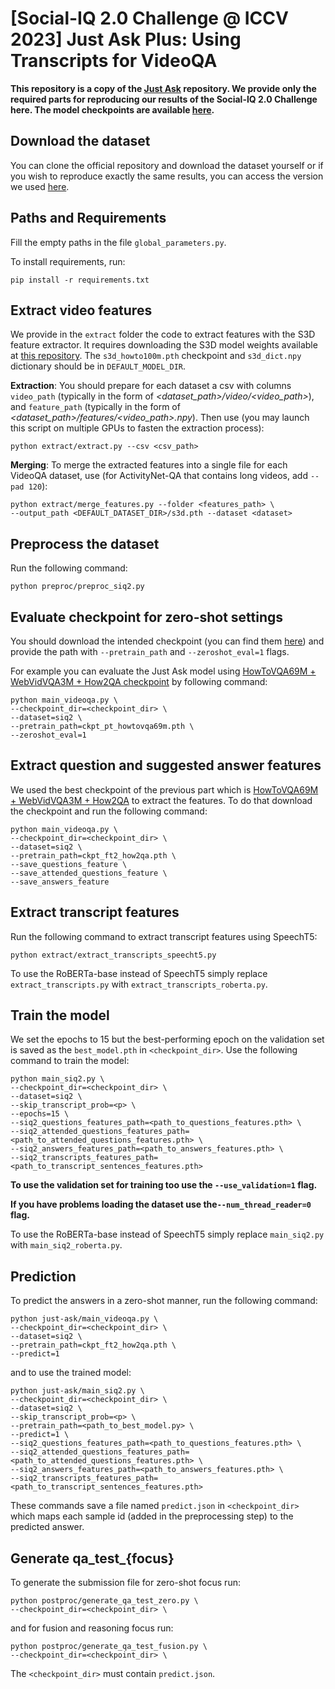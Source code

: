 # [Social-IQ 2.0 Challenge @ ICCV 2023] Just Ask Plus: Using Transcripts for VideoQA

**This repository is a copy of the [Just Ask](https://github.com/antoyang/just-ask) repository. We provide only the required parts for reproducing our results of the Social-IQ 2.0 Challenge here. The model checkpoints are available [here](https://drive.google.com/drive/folders/1jF4FLaleMaJe8NAnegKDe9S5YoO4Ycun?usp=sharing).**

## Download the dataset

You can clone the official repository and download the dataset yourself or if you wish to reproduce exactly the same results, you can access the version we used [here](https://drive.google.com/drive/folders/1ELWrTTH5OA2y1pMD1iCopv-VFjxgx3GZ?usp=sharing).


## Paths and Requirements
Fill the empty paths in the file `global_parameters.py`.

To install requirements, run:
```
pip install -r requirements.txt
```

## Extract video features
We provide in the `extract` folder the code to extract features with the S3D feature extractor. It requires downloading the S3D model weights available at [this repository](https://github.com/antoine77340/S3D_HowTo100M). The `s3d_howto100m.pth` checkpoint and `s3d_dict.npy` dictionary should be in `DEFAULT_MODEL_DIR`.

**Extraction**: You should prepare for each dataset a csv with columns `video_path` (typically in the form of *<dataset_path>/video/<video_path>*), and `feature_path` (typically in the form of *<dataset_path>/features/<video_path>.npy*). Then use (you may launch this script on multiple GPUs to fasten the extraction process):
```
python extract/extract.py --csv <csv_path>
```

**Merging**: To merge the extracted features into a single file for each VideoQA dataset, use (for ActivityNet-QA that contains long videos, add `--pad 120`):
```
python extract/merge_features.py --folder <features_path> \
--output_path <DEFAULT_DATASET_DIR>/s3d.pth --dataset <dataset>
```


## Preprocess the dataset

Run the following command:

```
python preproc/preproc_siq2.py
```

## Evaluate checkpoint for zero-shot settings

You should download the intended checkpoint (you can find them [here](https://github.com/antoyang/just-ask)) and provide the path with ```--pretrain_path``` and ```--zeroshot_eval=1``` flags.

For example you can evaluate the Just Ask model using [HowToVQA69M + WebVidVQA3M + How2QA checkpoint](https://drive.google.com/file/d/1ITlnINPMBP5dTabPxUG-3o5uxdoUW7DY/view?usp=sharing) by following command:

```
python main_videoqa.py \
--checkpoint_dir=<checkpoint_dir> \
--dataset=siq2 \
--pretrain_path=ckpt_pt_howtovqa69m.pth \
--zeroshot_eval=1
```

## Extract question and suggested answer features

We used the best checkpoint of the previous part which is [HowToVQA69M + WebVidVQA3M + How2QA](https://drive.google.com/file/d/1ITlnINPMBP5dTabPxUG-3o5uxdoUW7DY/view?usp=sharing) to extract the features. To do that download the checkpoint and run the following command:

```
python main_videoqa.py \
--checkpoint_dir=<checkpoint_dir> \
--dataset=siq2 \
--pretrain_path=ckpt_ft2_how2qa.pth \
--save_questions_feature \
--save_attended_questions_feature \
--save_answers_feature
```

## Extract transcript features

Run the following command to extract transcript features using SpeechT5:

```
python extract/extract_transcripts_speecht5.py
```

To use the RoBERTa-base instead of SpeechT5 simply replace ```extract_transcripts.py``` with ```extract_transcripts_roberta.py```.

## Train the model

We set the epochs to 15 but the best-performing epoch on the validation set is saved as the ```best_model.pth``` in ```<checkpoint_dir>```. Use the following command to train the model:

```
python main_siq2.py \
--checkpoint_dir=<checkpoint_dir> \
--dataset=siq2 \
--skip_transcript_prob=<p> \
--epochs=15 \
--siq2_questions_features_path=<path_to_questions_features.pth> \
--siq2_attended_questions_features_path=<path_to_attended_questions_features.pth> \
--siq2_answers_features_path=<path_to_answers_features.pth> \
--siq2_transcripts_features_path=<path_to_transcript_sentences_features.pth>
```

**To use the validation set for training too use the ```--use_validation=1``` flag.**

**If you have problems loading the dataset use the```--num_thread_reader=0``` flag.**

To use the RoBERTa-base instead of SpeechT5 simply replace ```main_siq2.py``` with ```main_siq2_roberta.py```.

## Prediction

To predict the answers in a zero-shot manner, run the following command:

```
python just-ask/main_videoqa.py \
--checkpoint_dir=<checkpoint_dir> \
--dataset=siq2 \
--pretrain_path=ckpt_ft2_how2qa.pth \
--predict=1
```

and to use the trained model:

```
python just-ask/main_siq2.py \
--checkpoint_dir=<checkpoint_dir> \
--dataset=siq2 \
--skip_transcript_prob=<p> \
--pretrain_path=<path_to_best_model.py> \
--predict=1 \
--siq2_questions_features_path=<path_to_questions_features.pth> \
--siq2_attended_questions_features_path=<path_to_attended_questions_features.pth> \
--siq2_answers_features_path=<path_to_answers_features.pth> \
--siq2_transcripts_features_path=<path_to_transcript_sentences_features.pth>
```

These commands save a file named ```predict.json``` in ```<checkpoint_dir>``` which maps each sample id (added in the preprocessing step) to the predicted answer.

## Generate qa_test_{focus}

To generate the submission file for zero-shot focus run:

```
python postproc/generate_qa_test_zero.py \
--checkpoint_dir=<checkpoint_dir> \
```

and for fusion and reasoning focus run:

```
python postproc/generate_qa_test_fusion.py \
--checkpoint_dir=<checkpoint_dir> \
```

The ```<checkpoint_dir>``` must contain ```predict.json```.

